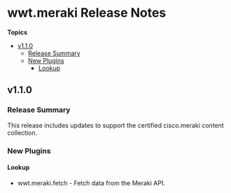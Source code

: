 # wwt\.meraki Release Notes

**Topics**

- <a href="#v1-1-0">v1\.1\.0</a>
    - <a href="#release-summary">Release Summary</a>
    - <a href="#new-plugins">New Plugins</a>
        - <a href="#lookup">Lookup</a>

<a id="v1-1-0"></a>
## v1\.1\.0

<a id="release-summary"></a>
### Release Summary

This release includes updates to support the certified cisco\.meraki content collection\.

<a id="new-plugins"></a>
### New Plugins

<a id="lookup"></a>
#### Lookup

* wwt\.meraki\.fetch \- Fetch data from the Meraki API\.

